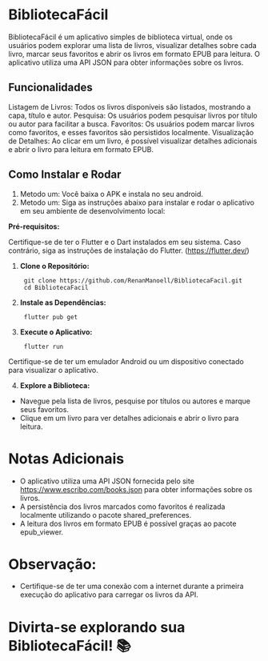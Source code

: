 # BibliotecaFácil
BibliotecaFácil é um aplicativo simples de biblioteca virtual, onde os usuários podem explorar uma lista de livros, visualizar detalhes sobre cada livro, marcar seus favoritos e abrir os livros em formato EPUB para leitura. O aplicativo utiliza uma API JSON para obter informações sobre os livros.

## Funcionalidades
Listagem de Livros: Todos os livros disponíveis são listados, mostrando a capa, título e autor.
Pesquisa: Os usuários podem pesquisar livros por título ou autor para facilitar a busca.
Favoritos: Os usuários podem marcar livros como favoritos, e esses favoritos são persistidos localmente.
Visualização de Detalhes: Ao clicar em um livro, é possível visualizar detalhes adicionais e abrir o livro para leitura em formato EPUB.

## Como Instalar e Rodar
1. Metodo um: Você baixa o APK e instala no seu android.
2. Metodo um: Siga as instruções abaixo para instalar e rodar o aplicativo em seu ambiente de desenvolvimento local:

**Pré-requisitos:**

Certifique-se de ter o Flutter e o Dart instalados em seu sistema. Caso contrário, siga as instruções de instalação do Flutter. (https://flutter.dev/)

1. **Clone o Repositório:**
  
        git clone https://github.com/RenanManoell/BibliotecaFacil.git
        cd BibliotecaFacil

2. **Instale as Dependências:**

        flutter pub get
3. **Execute o Aplicativo:**

        flutter run
Certifique-se de ter um emulador Android ou um dispositivo conectado para visualizar o aplicativo.

4. **Explore a Biblioteca:**

- Navegue pela lista de livros, pesquise por títulos ou autores e marque seus favoritos.
- Clique em um livro para ver detalhes adicionais e abrir o livro para leitura.
# Notas Adicionais
- O aplicativo utiliza uma API JSON fornecida pelo site https://www.escribo.com/books.json para obter informações sobre os livros.
- A persistência dos livros marcados como favoritos é realizada localmente utilizando o pacote shared_preferences.
- A leitura dos livros em formato EPUB é possível graças ao pacote epub_viewer.
# Observação:
- Certifique-se de ter uma conexão com a internet durante a primeira execução do aplicativo para carregar os livros da API.

# Divirta-se explorando sua BibliotecaFácil! 📚
